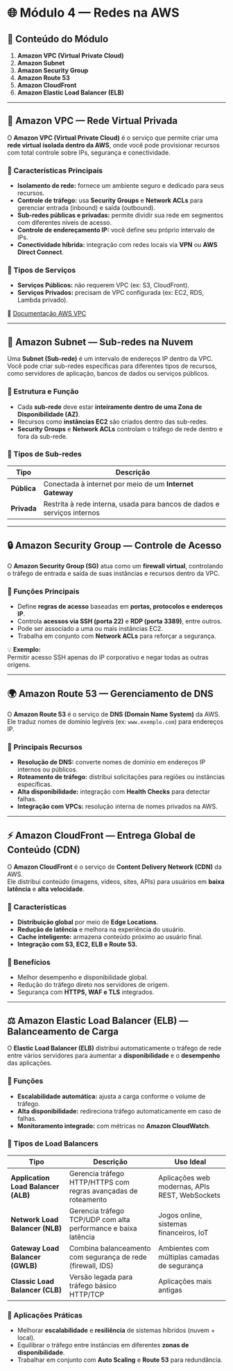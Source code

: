 # 🌐 Módulo 4 — Redes na AWS

## 📘 Conteúdo do Módulo

1. **Amazon VPC (Virtual Private Cloud)**
2. **Amazon Subnet**
3. **Amazon Security Group**
4. **Amazon Route 53**
5. **Amazon CloudFront**
6. **Amazon Elastic Load Balancer (ELB)**

---

## 🧭 Amazon VPC — Rede Virtual Privada

O **Amazon VPC (Virtual Private Cloud)** é o serviço que permite criar uma **rede virtual isolada dentro da AWS**, onde você pode provisionar recursos com total controle sobre IPs, segurança e conectividade.

### 🔹 Características Principais

- **Isolamento de rede:** fornece um ambiente seguro e dedicado para seus recursos.
- **Controle de tráfego:** usa **Security Groups** e **Network ACLs** para gerenciar entrada (inbound) e saída (outbound).
- **Sub-redes públicas e privadas:** permite dividir sua rede em segmentos com diferentes níveis de acesso.
- **Controle de endereçamento IP:** você define seu próprio intervalo de IPs.
- **Conectividade híbrida:** integração com redes locais via **VPN** ou **AWS Direct Connect**.

### 🔹 Tipos de Serviços

- **Serviços Públicos:** não requerem VPC (ex: S3, CloudFront).
- **Serviços Privados:** precisam de VPC configurada (ex: EC2, RDS, Lambda privado).

🔗 [Documentação AWS VPC](https://docs.aws.amazon.com/pt_br/vpc/latest/userguide/vpc-example-private-subnets-nat.html)

---

## 🧩 Amazon Subnet — Sub-redes na Nuvem

Uma **Subnet (Sub-rede)** é um intervalo de endereços IP dentro da VPC.  
Você pode criar sub-redes específicas para diferentes tipos de recursos, como servidores de aplicação, bancos de dados ou serviços públicos.

### 🔹 Estrutura e Função

- Cada **sub-rede** deve estar **inteiramente dentro de uma Zona de Disponibilidade (AZ)**.
- Recursos como **instâncias EC2** são criados dentro das sub-redes.
- **Security Groups** e **Network ACLs** controlam o tráfego de rede dentro e fora da sub-rede.

### 🔹 Tipos de Sub-redes

| Tipo        | Descrição                                                               |
| ----------- | ----------------------------------------------------------------------- |
| **Pública** | Conectada à internet por meio de um **Internet Gateway**                |
| **Privada** | Restrita à rede interna, usada para bancos de dados e serviços internos |

---

## 🔒 Amazon Security Group — Controle de Acesso

O **Amazon Security Group (SG)** atua como um **firewall virtual**, controlando o tráfego de entrada e saída de suas instâncias e recursos dentro da VPC.

### 🔹 Funções Principais

- Define **regras de acesso** baseadas em **portas, protocolos e endereços IP**.
- Controla **acessos via SSH (porta 22)** e **RDP (porta 3389)**, entre outros.
- Pode ser associado a uma ou mais instâncias EC2.
- Trabalha em conjunto com **Network ACLs** para reforçar a segurança.

💡 **Exemplo:**  
Permitir acesso SSH apenas do IP corporativo e negar todas as outras origens.

---

## 🌍 Amazon Route 53 — Gerenciamento de DNS

O **Amazon Route 53** é o serviço de **DNS (Domain Name System)** da AWS.  
Ele traduz nomes de domínio legíveis (ex: `www.exemplo.com`) para endereços IP.

### 🔹 Principais Recursos

- **Resolução de DNS:** converte nomes de domínio em endereços IP internos ou públicos.
- **Roteamento de tráfego:** distribui solicitações para regiões ou instâncias específicas.
- **Alta disponibilidade:** integração com **Health Checks** para detectar falhas.
- **Integração com VPCs:** resolução interna de nomes privados na AWS.

---

## ⚡ Amazon CloudFront — Entrega Global de Conteúdo (CDN)

O **Amazon CloudFront** é o serviço de **Content Delivery Network (CDN)** da AWS.  
Ele distribui conteúdo (imagens, vídeos, sites, APIs) para usuários em **baixa latência** e **alta velocidade**.

### 🔹 Características

- **Distribuição global** por meio de **Edge Locations**.
- **Redução de latência** e melhora na experiência do usuário.
- **Cache inteligente:** armazena conteúdo próximo ao usuário final.
- **Integração com S3, EC2, ELB e Route 53.**

### 🔹 Benefícios

- Melhor desempenho e disponibilidade global.
- Redução do tráfego direto nos servidores de origem.
- Segurança com **HTTPS, WAF e TLS** integrados.

---

## ⚖️ Amazon Elastic Load Balancer (ELB) — Balanceamento de Carga

O **Elastic Load Balancer (ELB)** distribui automaticamente o tráfego de rede entre vários servidores para aumentar a **disponibilidade** e o **desempenho** das aplicações.

### 🔹 Funções

- **Escalabilidade automática:** ajusta a carga conforme o volume de tráfego.
- **Alta disponibilidade:** redireciona tráfego automaticamente em caso de falhas.
- **Monitoramento integrado:** com métricas no **Amazon CloudWatch**.

### 🔹 Tipos de Load Balancers

| Tipo                                | Descrição                                                      | Uso Ideal                                      |
| ----------------------------------- | -------------------------------------------------------------- | ---------------------------------------------- |
| **Application Load Balancer (ALB)** | Gerencia tráfego HTTP/HTTPS com regras avançadas de roteamento | Aplicações web modernas, APIs REST, WebSockets |
| **Network Load Balancer (NLB)**     | Gerencia tráfego TCP/UDP com alta performance e baixa latência | Jogos online, sistemas financeiros, IoT        |
| **Gateway Load Balancer (GWLB)**    | Combina balanceamento com segurança de rede (firewall, IDS)    | Ambientes com múltiplas camadas de segurança   |
| **Classic Load Balancer (CLB)**     | Versão legada para tráfego básico HTTP/TCP                     | Aplicações mais antigas                        |

### 🔹 Aplicações Práticas

- Melhorar **escalabilidade** e **resiliência** de sistemas híbridos (nuvem + local).
- Equilibrar o tráfego entre instâncias em diferentes **zonas de disponibilidade**.
- Trabalhar em conjunto com **Auto Scaling** e **Route 53** para redundância.
